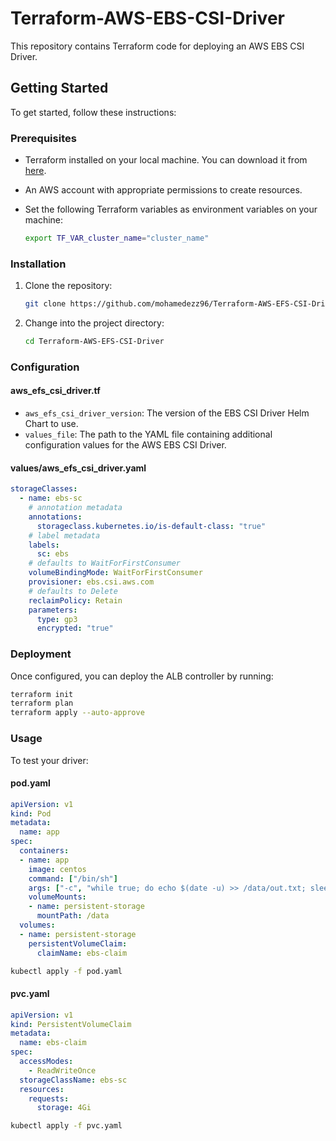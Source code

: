 # Terraform-AWS-EBS-CSI-Driver
This repository contains Terraform code for deploying an AWS EBS CSI Driver.

## Getting Started

To get started, follow these instructions:

### Prerequisites

- Terraform installed on your local machine. You can download it from [here](https://www.terraform.io/downloads.html).
- An AWS account with appropriate permissions to create resources.
- Set the following Terraform variables as environment variables on your machine:

    ```bash
    export TF_VAR_cluster_name="cluster_name"
    ```

### Installation

1. Clone the repository:

    ```bash
    git clone https://github.com/mohamedezz96/Terraform-AWS-EFS-CSI-Driver.git
    ```
2. Change into the project directory:

    ```bash
    cd Terraform-AWS-EFS-CSI-Driver
    ```
### Configuration
#### aws_efs_csi_driver.tf
- `aws_efs_csi_driver_version`: The version of the EBS CSI Driver Helm Chart to use.
- `values_file`: The path to the YAML file containing additional configuration values for the AWS EBS CSI Driver.

#### values/aws_efs_csi_driver.yaml
```yaml
storageClasses: 
  - name: ebs-sc
    # annotation metadata
    annotations:
      storageclass.kubernetes.io/is-default-class: "true"
    # label metadata
    labels:
      sc: ebs
    # defaults to WaitForFirstConsumer
    volumeBindingMode: WaitForFirstConsumer
    provisioner: ebs.csi.aws.com
    # defaults to Delete
    reclaimPolicy: Retain
    parameters:
      type: gp3
      encrypted: "true"
```
### Deployment

Once configured, you can deploy the ALB controller by running:

```bash
terraform init
terraform plan
terraform apply --auto-approve
```

### Usage
To test your driver:
#### pod.yaml
```yaml
apiVersion: v1
kind: Pod
metadata:
  name: app
spec:
  containers:
  - name: app
    image: centos
    command: ["/bin/sh"]
    args: ["-c", "while true; do echo $(date -u) >> /data/out.txt; sleep 5; done"]
    volumeMounts:
    - name: persistent-storage
      mountPath: /data
  volumes:
  - name: persistent-storage
    persistentVolumeClaim:
      claimName: ebs-claim
```
```bash
kubectl apply -f pod.yaml
```
#### pvc.yaml
```yaml
apiVersion: v1
kind: PersistentVolumeClaim
metadata:
  name: ebs-claim
spec:
  accessModes:
    - ReadWriteOnce
  storageClassName: ebs-sc
  resources:
    requests:
      storage: 4Gi
```
```bash
kubectl apply -f pvc.yaml
```
